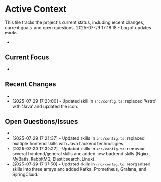 # Active Context

  This file tracks the project's current status, including recent changes, current goals, and open questions.
  2025-07-29 17:18:18 - Log of updates made.

*

## Current Focus

*   

## Recent Changes

*   
* [2025-07-29 17:20:00] - Updated skill in `src/config.ts`: replaced 'Astro' with 'Java' and updated the icon.

## Open Questions/Issues

*   
* [2025-07-29 17:24:37] - Updated skills in `src/config.ts`: replaced multiple frontend skills with Java backend technologies.
* [2025-07-29 17:30:27] - Updated skills in `src/config.ts`: removed several frontend/general skills and added new backend skills (Nginx, MyBatis, RabbitMQ, Elasticsearch, Linux).
* [2025-07-29 17:37:50] - Updated skills in `src/config.ts`: reorganized skills into three arrays and added Kafka, Prometheus, Grafana, and SpringCloud.